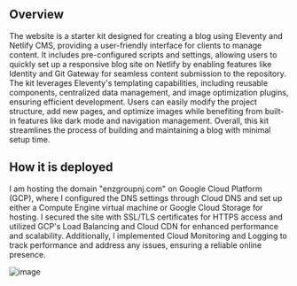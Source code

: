 
## Overview

The website is a starter kit designed for creating a blog using Eleventy and Netlify CMS, providing a user-friendly interface for clients to manage content. It includes pre-configured scripts and settings, allowing users to quickly set up a responsive blog site on Netlify by enabling features like Identity and Git Gateway for seamless content submission to the repository. The kit leverages Eleventy's templating capabilities, including reusable components, centralized data management, and image optimization plugins, ensuring efficient development. Users can easily modify the project structure, add new pages, and optimize images while benefiting from built-in features like dark mode and navigation management. Overall, this kit streamlines the process of building and maintaining a blog with minimal setup time.

## How it is deployed

I am hosting the domain "enzgroupnj.com" on Google Cloud Platform (GCP), where I configured the DNS settings through Cloud DNS and set up either a Compute Engine virtual machine or Google Cloud Storage for hosting. I secured the site with SSL/TLS certificates for HTTPS access and utilized GCP's Load Balancing and Cloud CDN for enhanced performance and scalability. Additionally, I implemented Cloud Monitoring and Logging to track performance and address any issues, ensuring a reliable online presence.


![image](https://github.com/user-attachments/assets/98c681d7-d69b-49c5-92f1-8855a42b8e23)
